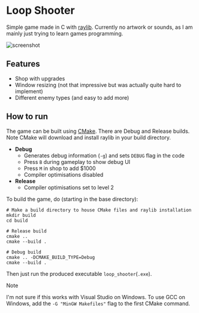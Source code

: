 # Loop Shooter

Simple game made in C with [raylib](https://github.com/raysan5/raylib). Currently no artwork or sounds, as I am mainly just trying to learn games programming.

![screenshot](https://i.imgur.com/bMWe3Pu.png)

## Features

- Shop with upgrades
- Window resizing (not that impressive but was actually quite hard to implement)
- Different enemy types (and easy to add more)

## How to run

The game can be built using [CMake](https://cmake.org/download/). There are Debug and Release builds. Note CMake will download and install raylib in your build directory.

- **Debug**
    - Generates debug information (`-g`) and sets `DEBUG` flag in the code
    - Press `B` during gameplay to show debug UI
    - Press `M` in shop to add $1000
    - Compiler optimisations disabled
- **Release**
    - Compiler optimisations set to level 2

To build the game, do (starting in the base directory):
```console
# Make a build directory to house CMake files and raylib installation
mkdir build
cd build

# Release build
cmake ..
cmake --build .

# Debug build
cmake .. -DCMAKE_BUILD_TYPE=Debug
cmake --build .
```

Then just run the produced executable `loop_shooter`(`.exe`).

> [!Note]
> I'm not sure if this works with Visual Studio on Windows. To use GCC on Windows, add the `-G "MinGW Makefiles"` flag to the first CMake command.


